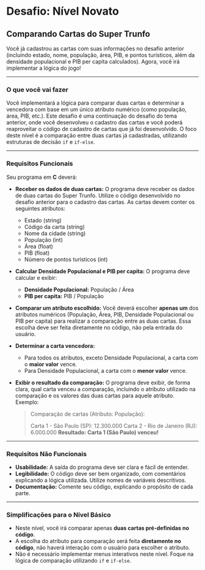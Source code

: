 # Desafio: Nível Novato

## Comparando Cartas do Super Trunfo

Você já cadastrou as cartas com suas informações no desafio anterior (incluindo estado, nome, população, área, PIB, e pontos turísticos, além da densidade populacional e PIB per capita calculados). Agora, você irá implementar a lógica do jogo!

---

### O que você vai fazer

Você implementará a lógica para comparar duas cartas e determinar a vencedora com base em um único atributo numérico (como população, área, PIB, etc.). Este desafio é uma continuação do desafio do tema anterior, onde você desenvolveu o cadastro das cartas e você poderá reaproveitar o código de cadastro de cartas que já foi desenvolvido. O foco deste nível é a comparação entre duas cartas já cadastradas, utilizando estruturas de decisão `if` e `if-else`.

---

### Requisitos Funcionais

Seu programa em **C** deverá:

* **Receber os dados de duas cartas:** O programa deve receber os dados de duas cartas do Super Trunfo. Utilize o código desenvolvido no desafio anterior para o cadastro das cartas. As cartas devem conter os seguintes atributos:
    * Estado (string)
    * Código da carta (string)
    * Nome da cidade (string)
    * População (int)
    * Área (float)
    * PIB (float)
    * Número de pontos turísticos (int)

* **Calcular Densidade Populacional e PIB per capita:** O programa deve calcular e exibir:
    * **Densidade Populacional:** População / Área
    * **PIB per capita:** PIB / População

* **Comparar um atributo escolhido:** Você deverá escolher **apenas um** dos atributos numéricos (População, Área, PIB, Densidade Populacional ou PIB per capita) para realizar a comparação entre as duas cartas. Essa escolha deve ser feita diretamente no código, não pela entrada do usuário.

* **Determinar a carta vencedora:**
    * Para todos os atributos, exceto Densidade Populacional, a carta com o **maior valor** vence.
    * Para Densidade Populacional, a carta com o **menor valor** vence.

* **Exibir o resultado da comparação:** O programa deve exibir, de forma clara, qual carta venceu a comparação, incluindo o atributo utilizado na comparação e os valores das duas cartas para aquele atributo. Exemplo:

    > Comparação de cartas (Atributo: População):
    >
    > Carta 1 - São Paulo (SP): 12.300.000
    > Carta 2 - Rio de Janeiro (RJ): 6.000.000
    > **Resultado: Carta 1 (São Paulo) venceu!**

---

### Requisitos Não Funcionais

* **Usabilidade:** A saída do programa deve ser clara e fácil de entender.
* **Legibilidade:** O código deve ser bem organizado, com comentários explicando a lógica utilizada. Utilize nomes de variáveis descritivos.
* **Documentação:** Comente seu código, explicando o propósito de cada parte.

---

### Simplificações para o Nível Básico

* Neste nível, você irá comparar apenas **duas cartas pré-definidas no código**.
* A escolha do atributo para comparação será feita **diretamente no código**, não haverá interação com o usuário para escolher o atributo.
* Não é necessário implementar menus interativos neste nível. Foque na lógica de comparação utilizando `if` e `if-else`.